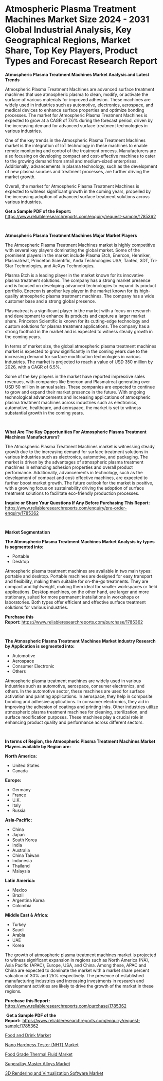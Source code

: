 <p><h1>Atmospheric Plasma Treatment Machines Market Size 2024 - 2031 Global Industrial Analysis, Key Geographical Regions, Market Share, Top Key Players, Product Types and Forecast Research Report</h1></p><p><strong>Atmospheric Plasma Treatment Machines Market Analysis and Latest Trends</strong></p>
<p><p>Atmospheric Plasma Treatment Machines are advanced surface treatment machines that use atmospheric plasma to clean, modify, or activate the surface of various materials for improved adhesion. These machines are widely used in industries such as automotive, electronics, aerospace, and medical devices to enhance surface properties and optimize bonding processes. The market for Atmospheric Plasma Treatment Machines is expected to grow at a CAGR of 7.6% during the forecast period, driven by the increasing demand for advanced surface treatment technologies in various industries.</p><p>One of the key trends in the Atmospheric Plasma Treatment Machines market is the integration of IoT technology in these machines to enable remote monitoring and control of the treatment process. Manufacturers are also focusing on developing compact and cost-effective machines to cater to the growing demand from small and medium-sized enterprises. Additionally, advancements in plasma technology, such as the development of new plasma sources and treatment processes, are further driving the market growth.</p><p>Overall, the market for Atmospheric Plasma Treatment Machines is expected to witness significant growth in the coming years, propelled by the increasing adoption of advanced surface treatment solutions across various industries.</p></p>
<p><strong>Get a Sample PDF of the Report:&nbsp;</strong> <a href="https://www.reliableresearchreports.com/enquiry/request-sample/1785362">https://www.reliableresearchreports.com/enquiry/request-sample/1785362</a></p>
<p>&nbsp;</p>
<p><strong>Atmospheric Plasma Treatment Machines Major Market Players</strong></p>
<p><p>The Atmospheric Plasma Treatment Machines market is highly competitive with several key players dominating the global market. Some of the prominent players in the market include Plasma Etch, Enercon, Henniker, Plasmatreat, Princeton Scientific, Anda Technologies USA, Tantec, 3DT, Tri-Star Technologies, and AcXys Technologies.</p><p>Plasma Etch is a leading player in the market known for its innovative plasma treatment solutions. The company has a strong market presence and is focused on developing advanced technologies to expand its product portfolio. Enercon is another key player in the market known for its high-quality atmospheric plasma treatment machines. The company has a wide customer base and a strong global presence.</p><p>Plasmatreat is a significant player in the market with a focus on research and development to enhance its products and capture a larger market share. Princeton Scientific is known for its cutting-edge technology and custom solutions for plasma treatment applications. The company has a strong foothold in the market and is expected to witness steady growth in the coming years.</p><p>In terms of market size, the global atmospheric plasma treatment machines market is expected to grow significantly in the coming years due to the increasing demand for surface modification technologies in various industries. The market is projected to reach a value of USD 350 million by 2026, with a CAGR of 6.5%.</p><p>Some of the key players in the market have reported impressive sales revenues, with companies like Enercon and Plasmatreat generating over USD 50 million in annual sales. These companies are expected to continue to grow and expand their market presence in the future. With ongoing technological advancements and increasing applications of atmospheric plasma treatment machines across industries such as electronics, automotive, healthcare, and aerospace, the market is set to witness substantial growth in the coming years.</p></p>
<p>&nbsp;</p>
<p><strong>What Are The Key Opportunities For Atmospheric Plasma Treatment Machines Manufacturers?</strong></p>
<p><p>The Atmospheric Plasma Treatment Machines market is witnessing steady growth due to the increasing demand for surface treatment solutions in various industries such as electronics, automotive, and packaging. The market is driven by the advantages of atmospheric plasma treatment machines in enhancing adhesion properties and overall product performance. Additionally, advancements in technology, such as the development of compact and cost-effective machines, are expected to further boost market growth. The future outlook for the market is positive, with a growing focus on sustainability driving the adoption of surface treatment solutions to facilitate eco-friendly production processes.</p></p>
<p><strong>Inquire or Share Your Questions If Any Before Purchasing This Report:</strong> <a href="https://www.reliableresearchreports.com/enquiry/pre-order-enquiry/1785362">https://www.reliableresearchreports.com/enquiry/pre-order-enquiry/1785362</a></p>
<p>&nbsp;</p>
<p><strong>Market Segmentation</strong></p>
<p><strong>The Atmospheric Plasma Treatment Machines Market Analysis by types is segmented into:</strong></p>
<p><ul><li>Portable</li><li>Desktop</li></ul></p>
<p><p>Atmospheric plasma treatment machines are available in two main types: portable and desktop. Portable machines are designed for easy transport and flexibility, making them suitable for on-the-go treatments. They are compact and lightweight, making them ideal for smaller workspaces or field applications. Desktop machines, on the other hand, are larger and more stationary, suited for more permanent installations in workshops or laboratories. Both types offer efficient and effective surface treatment solutions for various industries.</p></p>
<p><strong>Purchase this Report:&nbsp;</strong><a href="https://www.reliableresearchreports.com/purchase/1785362">https://www.reliableresearchreports.com/purchase/1785362</a></p>
<p>&nbsp;</p>
<p><strong>The Atmospheric Plasma Treatment Machines Market Industry Research by Application is segmented into:</strong></p>
<p><ul><li>Automotive</li><li>Aerospace</li><li>Consumer Electronic</li><li>Others</li></ul></p>
<p><p>Atmospheric plasma treatment machines are widely used in various industries such as automotive, aerospace, consumer electronics, and others. In the automotive sector, these machines are used for surface activation and painting applications. In aerospace, they help in composite bonding and adhesive applications. In consumer electronics, they aid in improving the adhesion of coatings and printing inks. Other industries utilize atmospheric plasma treatment machines for cleaning, sterilization, and surface modification purposes. These machines play a crucial role in enhancing product quality and performance across different sectors.</p></p>
<p>&nbsp;</p>
<p><strong>In terms of Region, the Atmospheric Plasma Treatment Machines Market Players available by Region are:</strong></p>
<p>
    <p> <strong> North America: </strong>
        <ul>
            <li>United States</li>
            <li>Canada</li>
        </ul>
        </p> 
    <p> <strong> Europe: </strong>
        <ul>
            <li>Germany</li>
            <li>France</li>
            <li>U.K.</li>
            <li>Italy</li>
            <li>Russia</li>
        </ul>
        </p> 
    <p> <strong> Asia-Pacific: </strong>
        <ul>
            <li>China</li>
            <li>Japan</li>
            <li>South Korea</li>
            <li>India</li>
            <li>Australia</li>
            <li>China Taiwan</li>
            <li>Indonesia</li>
            <li>Thailand</li>
            <li>Malaysia</li>
        </ul>
        </p> 
    <p> <strong> Latin America: </strong>
        <ul>
            <li>Mexico</li>
            <li>Brazil</li>
            <li>Argentina Korea</li>
            <li>Colombia</li>
        </ul>
        </p> 
    <p> <strong> Middle East & Africa: </strong>
        <ul>
            <li>Turkey</li>
            <li>Saudi</li>
            <li>Arabia</li>
            <li>UAE</li>
            <li>Korea</li>
        </ul>
    </p>
    </p>
<p><p>The growth of atmospheric plasma treatment machines market is projected to witness significant expansion in regions such as North America (NA), Asia Pacific (APAC), Europe, USA, and China. Among these, APAC and China are expected to dominate the market with a market share percent valuation of 30% and 25% respectively. The presence of established manufacturing industries and increasing investments in research and development activities are likely to drive the growth of the market in these regions.</p></p>
<p><strong>Purchase this Report: </strong><a href="https://www.reliableresearchreports.com/purchase/1785362">https://www.reliableresearchreports.com/purchase/1785362</a></p>
<p>&nbsp;<strong>Get a Sample PDF of the Report:&nbsp;&nbsp;</strong><a href="https://www.reliableresearchreports.com/enquiry/request-sample/1785362">https://www.reliableresearchreports.com/enquiry/request-sample/1785362</a></p>
<p><strong></strong></p>
<p><p><a href="https://medium.com/@jamesvasquez75/food-and-drink-nbsp-market-focuses-on-market-share-size-and-projected-forecast-till-2031-772666ce6fdb">Food and Drink Market</a></p><p><a href="https://github.com/rahu1506/Market-Research-Report-List-3/blob/main/nano-hardness-tester-nht-market.md">Nano Hardness Tester (NHT) Market</a></p><p><a href="https://github.com/FassouRP/Market-Research-Report-List-3/blob/main/food-grade-thermal-fluid-market.md">Food Grade Thermal Fluid Market</a></p><p><a href="https://issuu.com/reportprime-2/docs/superalloy-master-alloys-market-size-2030.pptx">Superalloy Master Alloys Market</a></p><p><a href="https://medium.com/@jamesvasquez75/3d-rendering-and-virtualization-software-market-size-and-market-trends-complete-industry-overview-1d86ec8bf4b0">3D Rendering and Virtualization Software Market</a></p></p>